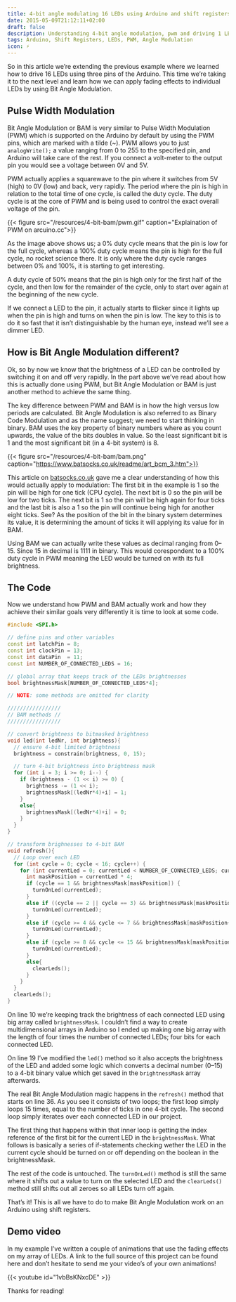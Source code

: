 ```yaml
---
title: 4-bit angle modulating 16 LEDs using Arduino and shift registers
date: 2015-05-09T21:12:11+02:00
draft: false
description: Understanding 4-bit angle modulation, pwm and driving 1 LEDs using an Arduino
tags: Arduino, Shift Registers, LEDs, PWM, Angle Modulation
icon: ⚡
---
```


So in this article we’re extending the previous example where we learned how to drive 16 LEDs using three pins of the Arduino. This time we’re taking it to the next level and learn how we can apply fading effects to individual LEDs by using Bit Angle Modulation.

## Pulse Width Modulation

Bit Angle Modulation or BAM is very similar to Pulse Width Modulation (PWM) which is supported on the Arduino by default by using the PWM pins, which are marked with a tilde (~). PWM allows you to just `analogWrite();` a value ranging from 0 to 255 to the specified pin, and Arduino will take care of the rest. If you connect a volt-meter to the output pin you would see a voltage between 0V and 5V.

PWM actually applies a squarewave to the pin where it switches from 5V (high) to 0V (low) and back, very rapidly. The period where the pin is high in relation to the total time of one cycle, is called the duty cycle. The duty cycle is at the core of PWM and is being used to control the exact overall voltage of the pin.

{{< figure src="/resources/4-bit-bam/pwm.gif" caption="Explaination of PWM on arcuino.cc">}}

As the image above shows us; a 0% duty cycle means that the pin is low for the full cycle, whereas a 100% duty cycle means the pin is high for the full cycle, no rocket science there. It is only where the duty cycle ranges between 0% and 100%, it is starting to get interesting.

A duty cycle of 50% means that the pin is high only for the first half of the cycle, and then low for the remainder of the cycle, only to start over again at the beginning of the new cycle.

If we connect a LED to the pin, it actually starts to flicker since it lights up when the pin is high and turns on when the pin is low. The key to this is to do it so fast that it isn’t distinguishable by the human eye, instead we’ll see a dimmer LED.

## How is Bit Angle Modulation different?

Ok, so by now we know that the brightness of a LED can be controlled by switching it on and off very rapidly. In the part above we’ve read about how this is actually done using PWM, but Bit Angle Modulation or BAM is just another method to achieve the same thing.

The key difference between PWM and BAM is in how the high versus low periods are calculated. Bit Angle Modulation is also referred to as Binary Code Modulation and as the name suggest; we need to start thinking in binary. BAM uses the key property of binary numbers where as you count upwards, the value of the bits doubles in value. So the least significant bit is 1 and the most significant bit (in a 4-bit system) is 8.

{{< figure src="/resources/4-bit-bam/bam.png" caption="https://www.batsocks.co.uk/readme/art_bcm_3.htm">}}

This article on [batsocks.co.uk](https://www.batsocks.co.uk/readme/art_bcm_3.htm) gave me a clear understanding of how this would actually apply to modulation: The first bit in the example is 1 so the pin will be high for one tick (CPU cycle). The next bit is 0 so the pin will be low for two ticks. The next bit is 1 so the pin will be high again for four ticks and the last bit is also a 1 so the pin will continue being high for another eight ticks. See? As the position of the bit in the binary system determines its value, it is determining the amount of ticks it will applying its value for in BAM.

Using BAM we can actually write these values as decimal ranging from 0–15. Since 15 in decimal is 1111 in binary. This would corespondent to a 100% duty cycle in PWM meaning the LED would be turned on with its full brightness.

## The Code

Now we understand how PWM and BAM actually work and how they achieve their similar goals very differently it is time to look at some code.

```ino
#include <SPI.h>

// define pins and other variables
const int latchPin = 8;
const int clockPin = 13;
const int dataPin  = 11;
const int NUMBER_OF_CONNECTED_LEDS = 16;

// global array that keeps track of the LEDs brightnesses
bool brightnessMask[NUMBER_OF_CONNECTED_LEDS*4];

// NOTE: some methods are omitted for clarity

/////////////////
// BAM methods //
/////////////////

// convert brightness to bitmasked brightness
void led(int ledNr, int brightness){
  // ensure 4-bit limited brightness
  brightness = constrain(brightness, 0, 15);

  // turn 4-bit brightness into brightness mask
  for (int i = 3; i >= 0; i--) {
    if (brightness - (1 << i) >= 0) {
      brightness -= (1 << i);
      brightnessMask[(ledNr*4)+i] = 1;
    }
    else{
      brightnessMask[(ledNr*4)+i] = 0;
    }
  }
}

// transform brighnesses to 4-bit BAM
void refresh(){
  // Loop over each LED
  for (int cycle = 0; cycle < 16; cycle++) {
    for (int currentLed = 0; currentLed < NUMBER_OF_CONNECTED_LEDS; currentLed++) {
      int maskPosition = currentLed * 4;
      if (cycle == 1 && brightnessMask[maskPosition]) {
        turnOnLed(currentLed);
      }
      else if ((cycle == 2 || cycle == 3) && brightnessMask[maskPosition+1]) {
        turnOnLed(currentLed);
      }
      else if (cycle >= 4 && cycle <= 7 && brightnessMask[maskPosition+2]) {
        turnOnLed(currentLed);
      }
      else if (cycle >= 8 && cycle <= 15 && brightnessMask[maskPosition+3]) {
        turnOnLed(currentLed);
      }
      else{
        clearLeds();
      }
    }
  }
  clearLeds();
}
```

On line 10 we’re keeping track the brightness of each connected LED using big array called `brightnessMask`. I couldn’t find a way to create multidimensional arrays in Arduino so I ended up making one big array with the length of four times the number of connected LEDs; four bits for each connected LED.

On line 19 I’ve modified the `led()` method so it also accepts the brightness of the LED and added some logic which converts a decimal number (0–15) to a 4-bit binary value which get saved in the `brightnessMask` array afterwards.

The real Bit Angle Modulation magic happens in the `refresh()` method that starts on line 36. As you see it consists of two loops; the first loop simply loops 15 times, equal to the number of ticks in one 4-bit cycle. The second loop simply iterates over each connected LED in our project.

The first thing that happens within that inner loop is getting the index reference of the first bit for the current LED in the `brightnessMask`. What follows is basically a series of if-statements checking wether the LED in the current cycle should be turned on or off depending on the boolean in the brightnessMask.

The rest of the code is untouched. The `turnOnLed()` method is still the same where it shifts out a value to turn on the selected LED and the `clearLeds()` method still shifts out all zeroes so all LEDs turn off again.

That’s it! This is all we have to do to make Bit Angle Modulation work on an Arduino using shift registers.

## Demo video

In my example I’ve written a couple of animations that use the fading effects on my array of LEDs. A link to the full source of this project can be found here and don’t hesitate to send me your video’s of your own animations!

{{< youtube id="1vbBsKNxcDE" >}}

Thanks for reading!
